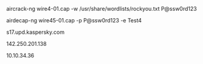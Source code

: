 
aircrack-ng wire4-01.cap -w /usr/share/wordlists/rockyou.txt
P@ssw0rd123

airdecap-ng wire45-01.cap -p P@ssw0rd123 -e Test4 

s17.upd.kaspersky.com

142.250.201.138

10.10.34.36
